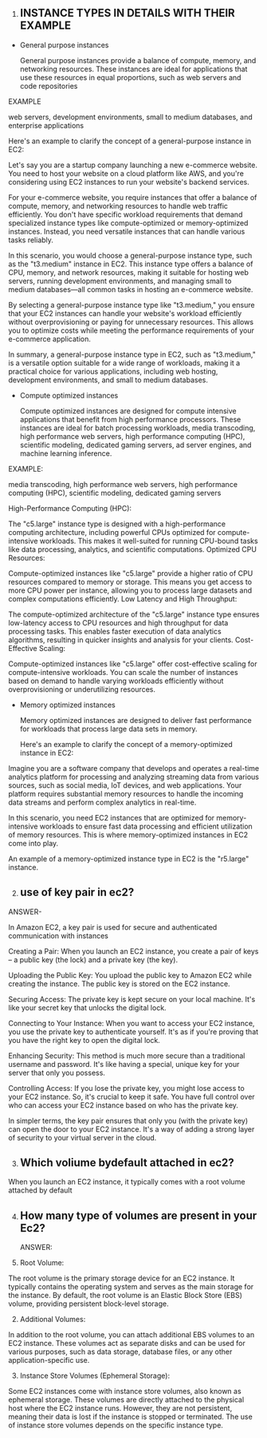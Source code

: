1) INSTANCE TYPES IN DETAILS WITH THEIR EXAMPLE
   ---
 * General purpose instances

   General purpose instances provide a balance of compute, memory, and networking resources. These instances are ideal for applications that use these resources in equal proportions, such as web servers and code repositories

EXAMPLE 

web servers, development environments, small to medium databases, and enterprise applications

Here's an example to clarify the concept of a general-purpose instance in EC2:

Let's say you are a startup company launching a new e-commerce website. You need to host your website on a cloud platform like AWS, and you're considering using EC2 instances to run your website's backend services.

For your e-commerce website, you require instances that offer a balance of compute, memory, and networking resources to handle web traffic efficiently. You don't have specific workload requirements that demand specialized instance types like compute-optimized or memory-optimized instances. Instead, you need versatile instances that can handle various tasks reliably.

In this scenario, you would choose a general-purpose instance type, such as the "t3.medium" instance in EC2. This instance type offers a balance of CPU, memory, and network resources, making it suitable for hosting web servers, running development environments, and managing small to medium databases—all common tasks in hosting an e-commerce website.

By selecting a general-purpose instance type like "t3.medium," you ensure that your EC2 instances can handle your website's workload efficiently without overprovisioning or paying for unnecessary resources. This allows you to optimize costs while meeting the performance requirements of your e-commerce application.

In summary, a general-purpose instance type in EC2, such as "t3.medium," is a versatile option suitable for a wide range of workloads, making it a practical choice for various applications, including web hosting, development environments, and small to medium databases.



* Compute optimized instances

  Compute optimized instances are designed for compute intensive applications that benefit from high performance processors. These instances are ideal for batch processing workloads, media transcoding, high performance web servers, high performance computing (HPC), scientific modeling, dedicated gaming servers, ad server engines, and machine learning inference.

EXAMPLE: 

media transcoding, high performance web servers, high performance computing (HPC), scientific modeling, dedicated gaming servers

High-Performance Computing (HPC):

The "c5.large" instance type is designed with a high-performance computing architecture, including powerful CPUs optimized for compute-intensive workloads. This makes it well-suited for running CPU-bound tasks like data processing, analytics, and scientific computations.
Optimized CPU Resources:

Compute-optimized instances like "c5.large" provide a higher ratio of CPU resources compared to memory or storage. This means you get access to more CPU power per instance, allowing you to process large datasets and complex computations efficiently.
Low Latency and High Throughput:

The compute-optimized architecture of the "c5.large" instance type ensures low-latency access to CPU resources and high throughput for data processing tasks. This enables faster execution of data analytics algorithms, resulting in quicker insights and analysis for your clients.
Cost-Effective Scaling:

Compute-optimized instances like "c5.large" offer cost-effective scaling for compute-intensive workloads. You can scale the number of instances based on demand to handle varying workloads efficiently without overprovisioning or underutilizing resources.

* Memory optimized instances

  Memory optimized instances are designed to deliver fast performance for workloads that process large data sets in memory.

  Here's an example to clarify the concept of a memory-optimized instance in EC2:

Imagine you are a software company that develops and operates a real-time analytics platform for processing and analyzing streaming data from various sources, such as social media, IoT devices, and web applications. Your platform requires substantial memory resources to handle the incoming data streams and perform complex analytics in real-time.

In this scenario, you need EC2 instances that are optimized for memory-intensive workloads to ensure fast data processing and efficient utilization of memory resources. This is where memory-optimized instances in EC2 come into play.

An example of a memory-optimized instance type in EC2 is the "r5.large" instance.

2)  use of key pair in ec2?
    ---
ANSWER-

  In Amazon EC2, a key pair is used for secure and authenticated communication with instances

Creating a Pair:
When you launch an EC2 instance, you create a pair of keys – a public key (the lock) and a private key (the key).

Uploading the Public Key:
You upload the public key to Amazon EC2 while creating the instance. The public key is stored on the EC2 instance.

Securing Access:
The private key is kept secure on your local machine. It's like your secret key that unlocks the digital lock.

Connecting to Your Instance:
When you want to access your EC2 instance, you use the private key to authenticate yourself. It's as if you're proving that you have the right key to open the digital lock.

Enhancing Security:
This method is much more secure than a traditional username and password. It's like having a special, unique key for your server that only you possess.

Controlling Access:
If you lose the private key, you might lose access to your EC2 instance. So, it's crucial to keep it safe. You have full control over who can access your EC2 instance based on who has the private key.

In simpler terms, the key pair ensures that only you (with the private key) can open the door to your EC2 instance. It's a way of adding a strong layer of security to your virtual server in the cloud.


3) Which voliume bydefault attached in ec2?
   ---
  When you launch an EC2 instance, it typically comes with a root volume attached by default

4) How many type of volumes are present in your Ec2?
   ---
   ANSWER:

  1) Root Volume:

   The root volume is the primary storage device for an EC2 instance. It typically contains the operating system and serves as the main storage for the instance. By 
   default, the root volume is an Elastic Block Store (EBS) volume, providing persistent block-level storage.
   
  2) Additional Volumes:

   In addition to the root volume, you can attach additional EBS volumes to an EC2 instance. These volumes act as separate disks and can be used for various purposes, such 
   as data storage, database files, or any other application-specific use.
   
  3) Instance Store Volumes (Ephemeral Storage):
     
   Some EC2 instances come with instance store volumes, also known as ephemeral storage. These volumes are directly attached to the physical host where the EC2 instance 
   runs. However, they are not persistent, meaning their data is lost if the instance is stopped or terminated. The use of instance store volumes depends on the specific 
   instance type.
  



